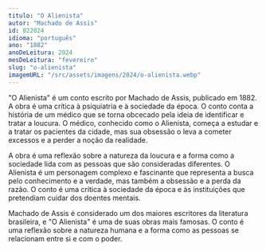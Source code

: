 ```yaml
---
titulo: "O Alienista"
autor: "Machado de Assis"
id: 022024
idioma: "português"
ano: "1882"
anoDeLeitura: 2024
mesDeLeitura: "fevereiro"
slug: "o-alienista"
imagemURL: "/src/assets/imagens/2024/o-alienista.webp"
---
```


"O Alienista" é um conto escrito por Machado de Assis, publicado em 1882. A obra é uma crítica à psiquiatria e à sociedade da época. O conto conta a história de um médico que se torna obcecado pela ideia de identificar e tratar a loucura. O médico, conhecido como o Alienista, começa a estudar e a tratar os pacientes da cidade, mas sua obsessão o leva a cometer excessos e a perder a noção da realidade.

A obra é uma reflexão sobre a natureza da loucura e a forma como a sociedade lida com as pessoas que são consideradas diferentes. O Alienista é um personagem complexo e fascinante que representa a busca pelo conhecimento e a verdade, mas também a obsessão e a perda da razão. O conto é uma crítica à sociedade da época e às instituições que pretendiam cuidar dos doentes mentais.

Machado de Assis é considerado um dos maiores escritores da literatura brasileira, e "O Alienista" é uma de suas obras mais famosas. O conto é uma reflexão sobre a natureza humana e a forma como as pessoas se relacionam entre si e com o poder.